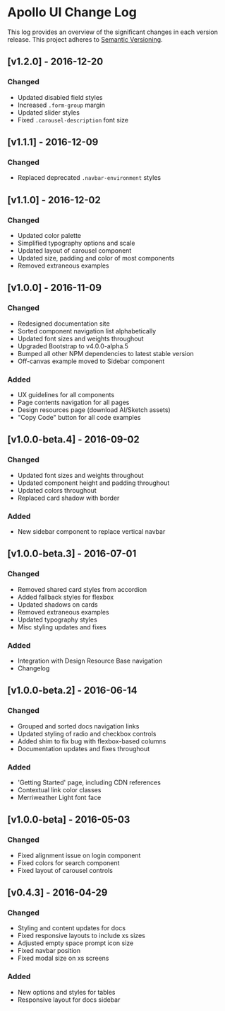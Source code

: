 # Apollo UI Change Log

This log provides an overview of the significant changes in each version release.  This project adheres to [Semantic Versioning](http://semver.org/).


## [v1.2.0] - 2016-12-20

### Changed
- Updated disabled field styles
- Increased `.form-group` margin
- Updated slider styles
- Fixed `.carousel-description` font size


## [v1.1.1] - 2016-12-09

### Changed
- Replaced deprecated `.navbar-environment` styles


## [v1.1.0] - 2016-12-02

### Changed
- Updated color palette
- Simplified typography options and scale
- Updated layout of carousel component
- Updated size, padding and color of most components
- Removed extraneous examples


## [v1.0.0] - 2016-11-09

### Changed
- Redesigned documentation site
- Sorted component navigation list alphabetically
- Updated font sizes and weights throughout
- Upgraded Bootstrap to v4.0.0-alpha.5
- Bumped all other NPM dependencies to latest stable version
- Off-canvas example moved to Sidebar component

### Added
- UX guidelines for all components
- Page contents navigation for all pages
- Design resources page (download AI/Sketch assets)
- "Copy Code" button for all code examples


## [v1.0.0-beta.4] - 2016-09-02

### Changed
- Updated font sizes and weights throughout
- Updated component height and padding throughout
- Updated colors throughout
- Replaced card shadow with border

### Added
- New sidebar component to replace vertical navbar


## [v1.0.0-beta.3] - 2016-07-01

### Changed
- Removed shared card styles from accordion
- Added fallback styles for flexbox
- Updated shadows on cards
- Removed extraneous examples
- Updated typography styles
- Misc styling updates and fixes

### Added
- Integration with Design Resource Base navigation
- Changelog


## [v1.0.0-beta.2] - 2016-06-14

### Changed
- Grouped and sorted docs navigation links
- Updated styling of radio and checkbox controls
- Added shim to fix bug with flexbox-based columns
- Documentation updates and fixes throughout

### Added
- 'Getting Started' page, including CDN references
- Contextual link color classes
- Merriweather Light font face


## [v1.0.0-beta] - 2016-05-03

### Changed
- Fixed alignment issue on login component
- Fixed colors for search component
- Fixed layout of carousel controls


## [v0.4.3] - 2016-04-29

### Changed
- Styling and content updates for docs
- Fixed responsive layouts to include xs sizes
- Adjusted empty space prompt icon size
- Fixed navbar position
- Fixed modal size on xs screens

### Added
- New options and styles for tables
- Responsive layout for docs sidebar
